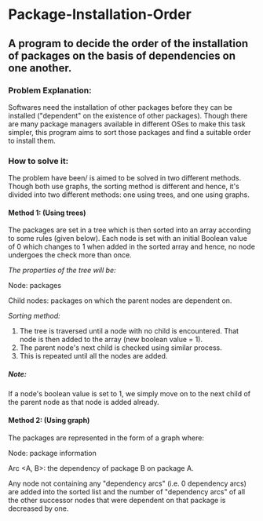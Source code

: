 # Package-Installation-Order
## A program to decide the order of the installation of packages on the basis of dependencies on one another.

### Problem Explanation:
Softwares need the installation of other packages before they can be installed ("dependent" on the existence of other packages). Though there are many package managers available in different OSes to make this task simpler, this program aims to sort those packages and find a suitable order to install them.

### How to solve it:
The problem have been/ is aimed to be solved in two different methods. Though both use graphs, the sorting method is different and hence, it's divided into two different methods: one using trees, and one using graphs.

#### Method 1: (Using trees)
The packages are set in a tree which is then sorted into an array according to some rules (given below). Each node is set with an initial Boolean value of 0 which changes to 1 when added in the sorted array and hence, no node undergoes the check more than once.

*The properties of the tree will be:*

 Node: packages
 
 Child nodes: packages on which the parent nodes are dependent on.

*Sorting method:*

1. The tree is traversed until a node with no child is encountered. That node is then added to the array (new boolean value = 1).
2. The parent node's next child is checked using similar process. 
3. This is repeated until all the nodes are added.

##### Note: 
 If a node's boolean value is set to 1, we simply move on to the next child of the parent node as that node is added already.

#### Method 2: (Using graph)
The packages are represented in the form of a graph where:

Node: package information 

Arc <A, B>: the dependency of package B on package A. 

Any node not containing any "dependency arcs" (i.e. 0 dependency arcs) are added into the sorted list and the number of "dependency arcs" of all the other successor nodes that were dependent on that package is decreased by one. 
